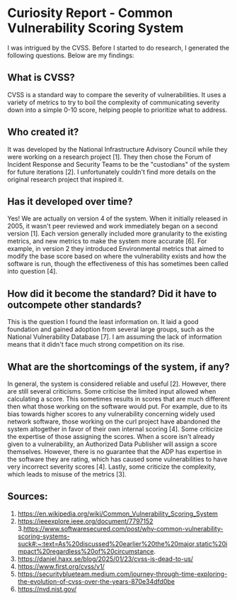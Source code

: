 # Curiosity Report - Common Vulnerability Scoring System

  I was intrigued by the CVSS. Before I started to do research, I generated the following questions. Below are my findings:

## What is CVSS?

  CVSS is a standard way to compare the severity of vulnerabilities. It uses a variety of metrics to try to boil the complexity of communicating severity down into a simple 0-10 score, helping people to prioritize what to address.

## Who created it?

  It was developed by the National Infrastructure Advisory Council while they were working on a research project [1]. They then chose the Forum of Incident Response and Security Teams to be the "custodians" of the system for future iterations [2]. I unfortunately couldn't find more details on the original research project that inspired it. 

## Has it developed over time?

  Yes! We are actually on version 4 of the system. When it initially released in 2005, it wasn't peer reviewed and work immediately began on a second version [1]. Each version generally included more granularity to the existing metrics, and new metrics to make the system more accurate [6]. For example, in version 2 they introduced Environmental metrics that aimed to modify the base score based on where the vulnerability exists and how the software is run, though the effectiveness of this has sometimes been called into question [4].

## How did it become the standard? Did it have to outcompete other standards?

  This is the question I found the least information on. It laid a good foundation and gained adoption from several large groups, such as the National Vulnerability Database [7]. I am assuming the lack of information means that it didn't face much strong competition on its rise.

## What are the shortcomings of the system, if any?

  In general, the system is considered reliable and useful [2]. However, there are still several criticisms. Some criticise the limited input allowed when calculating a score. This sometimes results in scores that are much different then what those working on the software would put. For example, due to its bias towards higher scores to any vulnerability concerning widely used network software, those working on the curl project have abandoned the system altogether in favor of their own internal scoring [4]. Some criticize the expertise of those assigning the scores. When a score isn't already given to a vulnerability, an Authorized Data Publisher will assign a score themselves. However, there is no guarantee that the ADP has expertise in the software they are rating, which has caused some vulnerabilities to have very incorrect severity scores [4]. Lastly, some criticize the complexity, which leads to misuse of the metrics [3].

## Sources:

1. https://en.wikipedia.org/wiki/Common_Vulnerability_Scoring_System
2. https://ieeexplore.ieee.org/document/7797152
3.https://www.softwaresecured.com/post/why-common-vulnerability-scoring-systems-suck#:~:text=As%20discussed%20earlier%20the%20major,static%20impact%20regardless%20of%20circumstance.
4. https://daniel.haxx.se/blog/2025/01/23/cvss-is-dead-to-us/
5. https://www.first.org/cvss/v1/
6. https://securityblueteam.medium.com/journey-through-time-exploring-the-evolution-of-cvss-over-the-years-870e34dfd0be
7. https://nvd.nist.gov/


